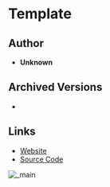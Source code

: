<detail>

# Template 
  
>
  
## Author 
- **Unknown** 

## Archived Versions 
- ![]() 

## Links
- [Website]()  
- [Source Code]()  

![_main]()
![]()
</detail>
<p>

<detail>